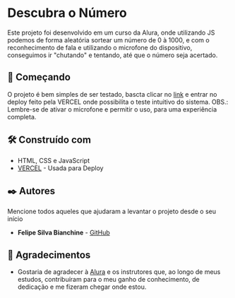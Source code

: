 # Descubra o Número

Este projeto foi desenvolvido em um curso da Alura, onde utilizando JS podemos de forma aleatória sortear um número de 0 à 1000, e com o reconhecimento de fala e utilizando o microfone do dispositivo, conseguimos ir "chutando" e tentando, até que o número seja acertado.

## 🚀 Começando

O projeto é bem simples de ser testado, bascta clicar no [link](https://descubra-o-numero-cmjdfliih-pslipe.vercel.app/) e entrar no deploy feito pela VERCEL onde possibilita o teste intuitivo do sistema. OBS.: Lembre-se de ativar o microfone e permitir o uso, para uma experiência completa.


## 🛠️ Construído com


* HTML, CSS e JavaScript
* [VERCEL](https://vercel.com/) - Usada para Deploy


## ✒️ Autores

Mencione todos aqueles que ajudaram a levantar o projeto desde o seu início

* **Felipe Silva Bianchine** - [GitHub](https://github.com/pslipe)

## 📄 Agradecimentos

* Gostaria de agradecer à [Alura](https://www.alura.com.br/) e os instrutores que, ao longo de meus estudos, contribuíram para o meu ganho de conhecimento, de dedicação e me fizeram chegar onde estou.

